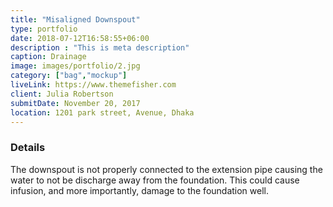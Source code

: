 ```yaml
---
title: "Misaligned Downspout"
type: portfolio
date: 2018-07-12T16:58:55+06:00
description : "This is meta description"
caption: Drainage
image: images/portfolio/2.jpg
category: ["bag","mockup"]
liveLink: https://www.themefisher.com
client: Julia Robertson
submitDate: November 20, 2017
location: 1201 park street, Avenue, Dhaka
---
```

### Details

The downspout is not properly connected to the extension pipe causing the water to not be discharge away from the foundation. This could cause infusion, and more importantly, damage to the foundation well.


